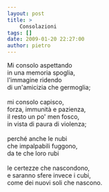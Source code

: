 ```yaml
---
layout: post
title: >
    Consolazioni
tags: []
date: 2009-01-20 22:27:00
author: pietro
---
```

Mi consolo aspettando<br/>in una memoria spoglia,<br/>l'immagine ridendo<br/>di un'amicizia che germoglia;<br/><br/>mi consolo capisco,<br/>forza, immunità e pazienza,<br/>il resto un po' men fosco,<br/>in vista di paura di violenza;<br/><br/>perché anche le nubi<br/>che impalpabili fuggono,<br/>da te che loro rubi<br/><br/>le certezze che nascondono,<br/>e saranno sfere invece i cubi,<br/>come dei nuovi soli che nascono.
